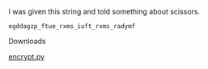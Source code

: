 I was given this string and told something about scissors.

`egddagzp_ftue_rxms_iuft_rxms_radymf`

Downloads

[encrypt.py](https://static.redpwn.net/uploads/44dbfcfa8c7590e5afc686ce9d608ddf886c41ef1eee8b86a860af011dc26d73/encrypt.py)
